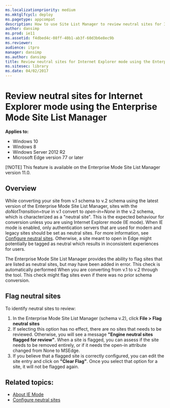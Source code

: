 ```yaml
---
ms.localizationpriority: medium
ms.mktglfcycl: deploy
ms.pagetype: appcompat
description: How to use Site List Manager to review neutral sites for IE mode
author: dansimp
ms.prod: ie11
ms.assetid: f4dbed4c-08ff-40b1-ab3f-60d3b6e8ec9b
ms.reviewer: 
audience: itpro
manager: dansimp
ms.author: dansimp
title: Review neutral sites for Internet Explorer mode using the Enterprise Mode Site List Manager
ms.sitesec: library
ms.date: 04/02/2017
---
```





# Review neutral sites for Internet Explorer mode using the Enterprise Mode Site List Manager

**Applies to:**
-    Windows 10
-    Windows 8
-    Windows Server 2012 R2
-    Microsoft Edge version 77 or later 

[!NOTE] This feature is available on the Enterprise Mode Site List Manager version 11.0.

## Overview
While converting your site from v.1 schema to v.2 schema using the latest version of the Enterprise Mode Site List Manager, sites with the *doNotTransition=true* in v.1 convert to *open-in=None* in the v.2 schema, which is characterized as a "neutral site". This is the expected behaviour for conversion unless you are using Internet Explorer mode (IE mode). When IE mode is enabled, only authentication servers that are used for modern and legacy sites should be set as neutral sites. For more information, see [Configure neutral sites](https://docs.microsoft.com/deployedge/edge-ie-mode-sitelist#configure-neutral-sites). Otherwise, a site meant to open in Edge might potentially be tagged as neutral which results in inconsistent experiences for users. 

The Enterprise Mode Site List Manager provides the ability to flag sites that are listed as neutral sites, but may have been added in error. This check is automatically performed When you are converting from v.1 to v.2 through the tool. This check might flag sites even if there was no prior schema conversion. 

## Flag neutral sites

To identify neutral sites to review:
1.	In the Enterprise Mode Site List Manager (schema v.2), click **File > Flag neutral sites**
2.	If selecting this option has no effect, there are no sites that needs to be reviewed. Otherwise, you will see a message **"Engine neutral sites flagged for review"**. When a site is flagged, you can assess if the site needs to be removed entirely, or if it needs the open-in attribute changed from None to MSEdge.
3.	If you believe that a flagged site is correctly configured, you can edit the site entry and click on **"Clear Flag"**. Once you select that option for a site, it will not be flagged again.




## Related topics:

- [About IE Mode](https://docs.microsoft.com/deployedge/edge-ie-mode)
- [Configure neutral sites](https://docs.microsoft.com/deployedge/edge-ie-mode-sitelist#configure-neutral-sites)
